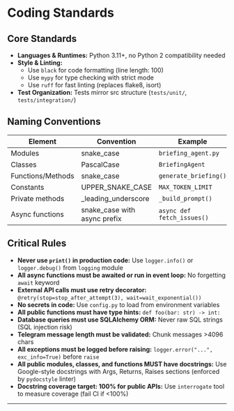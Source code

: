 # Coding Standards

## Core Standards

- **Languages & Runtimes:** Python 3.11+, no Python 2 compatibility needed
- **Style & Linting:**
  - Use `black` for code formatting (line length: 100)
  - Use `mypy` for type checking with strict mode
  - Use `ruff` for fast linting (replaces flake8, isort)
- **Test Organization:** Tests mirror src structure (`tests/unit/`, `tests/integration/`)

## Naming Conventions

| Element | Convention | Example |
|---------|-----------|---------|
| Modules | snake_case | `briefing_agent.py` |
| Classes | PascalCase | `BriefingAgent` |
| Functions/Methods | snake_case | `generate_briefing()` |
| Constants | UPPER_SNAKE_CASE | `MAX_TOKEN_LIMIT` |
| Private methods | _leading_underscore | `_build_prompt()` |
| Async functions | snake_case with async prefix | `async def fetch_issues()` |

## Critical Rules

- **Never use `print()` in production code:** Use `logger.info()` or `logger.debug()` from `logging` module
- **All async functions must be awaited or run in event loop:** No forgetting `await` keyword
- **External API calls must use retry decorator:** `@retry(stop=stop_after_attempt(3), wait=wait_exponential())`
- **No secrets in code:** Use `config.py` to load from environment variables
- **All public functions must have type hints:** `def foo(bar: str) -> int:`
- **Database queries must use SQLAlchemy ORM:** Never raw SQL strings (SQL injection risk)
- **Telegram message length must be validated:** Chunk messages >4096 chars
- **All exceptions must be logged before raising:** `logger.error("...", exc_info=True)` before `raise`
- **All public modules, classes, and functions MUST have docstrings:** Use Google-style docstrings with Args, Returns, Raises sections (enforced by `pydocstyle` linter)
- **Docstring coverage target: 100% for public APIs:** Use `interrogate` tool to measure coverage (fail CI if <100%)

---
